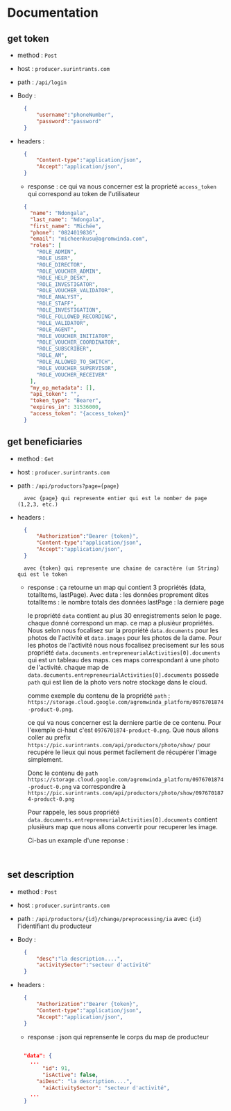 # Documentation

## get token
- method : `Post`
- host : `producer.surintrants.com`
- path : `/api/login`
- Body :
  ```json
    {
        "username":"phoneNumber",
        "password":"password"
    }

  ```
  
- headers :
  ```json
    {
        "Content-type":"application/json",
        "Accept":"application/json",
    }

  ```

  - response :
  ce qui va nous concerner est la proprieté `access_token` qui correspond au token de l'utilisateur
  ```json
    {
      "name": "Ndongala",
      "last_name": "Ndongala",
      "first_name": "Michée",
      "phone": "0824019836",
      "email": "micheenkusu@agromwinda.com",
      "roles": [
        "ROLE_ADMIN",
        "ROLE_USER",
        "ROLE_DIRECTOR",
        "ROLE_VOUCHER_ADMIN",
        "ROLE_HELP_DESK",
        "ROLE_INVESTIGATOR",
        "ROLE_VOUCHER_VALIDATOR",
        "ROLE_ANALYST",
        "ROLE_STAFF",
        "ROLE_INVESTIGATION",
        "ROLE_FOLLOWED_RECORDING",
        "ROLE_VALIDATOR",
        "ROLE_AGENT",
        "ROLE_VOUCHER_INITIATOR",
        "ROLE_VOUCHER_COORDINATOR",
        "ROLE_SUBSCRIBER",
        "ROLE_AM",
        "ROLE_ALLOWED_TO_SWITCH",
        "ROLE_VOUCHER_SUPERVISOR",
        "ROLE_VOUCHER_RECEIVER"
      ],
      "my_op_metadata": [],
      "api_token": "",
      "token_type": "Bearer",
      "expires_in": 31536000,
      "access_token": "{access_token}"
    }
  ```

## get beneficiaries
- method : `Get`
- host : `producer.surintrants.com`
- path : `/api/productors?page={page}`
  ```
    avec {page} qui represente entier qui est le nomber de page (1,2,3, etc.)

  ```
- headers :
  ```json
    {
        "Authorization":"Bearer {token}",
        "Content-type":"application/json",
        "Accept":"application/json",
    }

  ```
  ```
    avec {token} qui represente une chaine de caractère (un String) qui est le token

  ```

  - response :
  ça retourne un map qui contient 3 propriétés (data, totalItems, lastPage).
  Avec 
    data : les données proprement dites
    totalItems : le nombre totals des données
    lastPage : la derniere page

    le propriété `data` contient au plus 30 enregistrements selon le page. chaque donné correspond un map. ce map a plusièur propriétés.
    Nous selon nous focalisez sur la propriété `data.documents` pour les photos de l'activité et `data.images` pour les photos de la dame.
    Pour les photos de l'activité nous nous focalisez precisement sur les sous propriété `data.documents.entrepreneurialActivities[0].documents` qui est un tableau des maps. ces maps correspondant à une photo de l'activité. chaque map de `data.documents.entrepreneurialActivities[0].documents` possede 
    `path` qui est lien de la photo vers notre stockage dans le cloud. 

    comme exemple du contenu de la propriété `path` : `https://storage.cloud.google.com/agromwinda_platform/0976701874-product-0.png`.

    ce qui va nous concerner est la derniere partie de ce contenu. Pour l'exemple ci-haut c'est `0976701874-product-0.png`. Que nous allons coller au 
    prefix `https://pic.surintrants.com/api/productors/photo/show/` pour recupére le lieux qui nous permet facilement de récupérer l'image simplement.

    Donc le contenu de `path` `https://storage.cloud.google.com/agromwinda_platform/0976701874-product-0.png` va correspondre à 
     `https://pic.surintrants.com/api/productors/photo/show/0976701874-product-0.png`

    Pour rappele, les sous propriété `data.documents.entrepreneurialActivities[0].documents` contient plusièurs map que nous allons convertir pour recuperer les image.

    Ci-bas un example d'une reponse :
    ```json
                

    ```
 ## set description

- method : `Post`
- host : `producer.surintrants.com`
- path : `/api/productors/{id}/change/preprocessing/ia`
  avec `{id}` l'identifiant du producteur
- Body :
  ```json
    {
        "desc":"la description....",
        "activitySector":"secteur d'activité"
    }

  ```
  
- headers :
  ```json
    {
        "Authorization":"Bearer {token}",
        "Content-type":"application/json",
        "Accept":"application/json",
    }

  ```

  - response :
  json qui reprensente le corps du map de producteur
  ```json

	"data": {
      ...
		  "id": 91,
		  "isActive": false,
    	"aiDesc": "la description....",
		  "aiActivitySector": "secteur d'activité",
      ...
    }
    
  ```